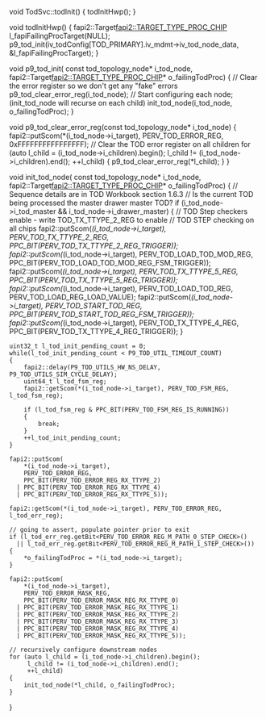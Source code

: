 void TodSvc::todInit()
{
    todInitHwp();
}

void todInitHwp()
{
    fapi2::Target<fapi2::TARGET_TYPE_PROC_CHIP> l_fapiFailingProcTarget(NULL);
    p9_tod_init(iv_todConfig[TOD_PRIMARY].iv_mdmt->iv_tod_node_data, &l_fapiFailingProcTarget);
}

void p9_tod_init(
    const tod_topology_node* i_tod_node,
    fapi2::Target<fapi2::TARGET_TYPE_PROC_CHIP>* o_failingTodProc)
{
    // Clear the error register so we don't get any "fake" errors
    p9_tod_clear_error_reg(i_tod_node);
    // Start configuring each node; (init_tod_node will recurse on each child)
    init_tod_node(i_tod_node, o_failingTodProc);
}

void p9_tod_clear_error_reg(const tod_topology_node* i_tod_node)
{
    fapi2::putScom(*(i_tod_node->i_target), PERV_TOD_ERROR_REG, 0xFFFFFFFFFFFFFFFF);
    // Clear the TOD error register on all children
    for (auto l_child = (i_tod_node->i_children).begin();
         l_child != (i_tod_node->i_children).end();
         ++l_child)
    {
        p9_tod_clear_error_reg(*l_child);
    }
}

void init_tod_node(
    const tod_topology_node* i_tod_node,
    fapi2::Target<fapi2::TARGET_TYPE_PROC_CHIP>* o_failingTodProc)
{
    // Sequence details are in TOD Workbook section 1.6.3
    // Is the current TOD being processed the master drawer master TOD?
    if (i_tod_node->i_tod_master && i_tod_node->i_drawer_master)
    {
        // TOD Step checkers enable - write TOD_TX_TTYPE_2_REG to enable
        // TOD STEP checking on all chips
        fapi2::putScom(*(i_tod_node->i_target), PERV_TOD_TX_TTYPE_2_REG, PPC_BIT(PERV_TOD_TX_TTYPE_2_REG_TRIGGER));
        fapi2::putScom(*(i_tod_node->i_target), PERV_TOD_LOAD_TOD_MOD_REG, PPC_BIT(PERV_TOD_LOAD_TOD_MOD_REG_FSM_TRIGGER));
        fapi2::putScom(*(i_tod_node->i_target), PERV_TOD_TX_TTYPE_5_REG, PPC_BIT(PERV_TOD_TX_TTYPE_5_REG_TRIGGER));
        fapi2::putScom(*(i_tod_node->i_target), PERV_TOD_LOAD_TOD_REG, PERV_TOD_LOAD_REG_LOAD_VALUE);
        fapi2::putScom(*(i_tod_node->i_target), PERV_TOD_START_TOD_REG, PPC_BIT(PERV_TOD_START_TOD_REG_FSM_TRIGGER));
        fapi2::putScom(*(i_tod_node->i_target), PERV_TOD_TX_TTYPE_4_REG, PPC_BIT(PERV_TOD_TX_TTYPE_4_REG_TRIGGER));
    }

    uint32_t l_tod_init_pending_count = 0;
    while(l_tod_init_pending_count < P9_TOD_UTIL_TIMEOUT_COUNT)
    {
        fapi2::delay(P9_TOD_UTILS_HW_NS_DELAY, P9_TOD_UTILS_SIM_CYCLE_DELAY);
        uint64_t l_tod_fsm_reg;
        fapi2::getScom(*(i_tod_node->i_target), PERV_TOD_FSM_REG, l_tod_fsm_reg);

        if (l_tod_fsm_reg & PPC_BIT(PERV_TOD_FSM_REG_IS_RUNNING))
        {
            break;
        }
        ++l_tod_init_pending_count;
    }

    fapi2::putScom(
        *(i_tod_node->i_target),
        PERV_TOD_ERROR_REG,
        PPC_BIT(PERV_TOD_ERROR_REG_RX_TTYPE_2)
      | PPC_BIT(PERV_TOD_ERROR_REG_RX_TTYPE_4)
      | PPC_BIT(PERV_TOD_ERROR_REG_RX_TTYPE_5));

    fapi2::getScom(*(i_tod_node->i_target), PERV_TOD_ERROR_REG, l_tod_err_reg);

    // going to assert, populate pointer prior to exit
    if (l_tod_err_reg.getBit<PERV_TOD_ERROR_REG_M_PATH_0_STEP_CHECK>()
      || l_tod_err_reg.getBit<PERV_TOD_ERROR_REG_M_PATH_1_STEP_CHECK>())
    {
        *o_failingTodProc = *(i_tod_node->i_target);
    }

    fapi2::putScom(
        *(i_tod_node->i_target),
        PERV_TOD_ERROR_MASK_REG,
        PPC_BIT(PERV_TOD_ERROR_MASK_REG_RX_TTYPE_0)
      | PPC_BIT(PERV_TOD_ERROR_MASK_REG_RX_TTYPE_1)
      | PPC_BIT(PERV_TOD_ERROR_MASK_REG_RX_TTYPE_2)
      | PPC_BIT(PERV_TOD_ERROR_MASK_REG_RX_TTYPE_3)
      | PPC_BIT(PERV_TOD_ERROR_MASK_REG_RX_TTYPE_4)
      | PPC_BIT(PERV_TOD_ERROR_MASK_REG_RX_TTYPE_5));

    // recursively configure downstream nodes
    for (auto l_child = (i_tod_node->i_children).begin();
         l_child != (i_tod_node->i_children).end();
         ++l_child)
    {
        init_tod_node(*l_child, o_failingTodProc);
    }
}
